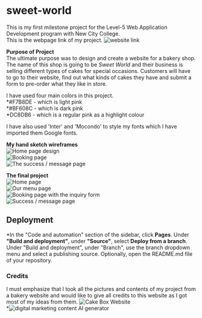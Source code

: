 # sweet-world
This is my first milestone project for the Level-5 Web Application Development program with New City College.<br>
This is the webpage link of my project. ![website link](https://abi19x.github.io/sweet-world/)


**Purpose of Project** <br>
The ultimate purpose was to design and create a website for a bakery shop. The name of this shop is going to be *Sweet World* and their business is selling different types of cakes for special occasions. Customers will have to go to their website, find out what kinds of cakes they have and submit a form to pre-order what they like in store. <br>

I have used four main colors in this project. <br>
*#F7B8DE - which is light pink <br>
*#BF608C - which is dark pink <br>
*DC8DB6 - which is a regular pink as a highlight colour <br>

I have also used 'Inter' and 'Mocondo' to style my fonts which I have imported them Google fonts. <br>


**My hand sketch wireframes** <br>
![Home page design](/workspace/sweet-world/assets/wireframes/wireframe-01.jpg)<br>
![Booking page](/workspace/sweet-world/assets/wireframes/wireframe-03.jpg)<br>
![The success / message page](/workspace/sweet-world/assets/wireframes/wireframe-04.jpg)<br>

**The final project**<br>
![Home page](/workspace/sweet-world/assets/finalProject-screenshots/final-project.png)<br>
![Our menu page](/workspace/sweet-world/assets/finalProject-screenshots/final-project-2.png)<br>
![Booking page with the inquiry form](/workspace/sweet-world/assets/finalProject-screenshots/final-project-3.png)<br>
![Success / message page](/workspace/sweet-world/assets/finalProject-screenshots/final-project-4.png)<br>

## Deployment <br>
*In the "Code and automation" section of the sidebar, click **Pages**. Under **"Build and deployment"**, under **"Source"**, select **Deploy from a branch**. Under "Build and deployment", under "Branch", use the branch dropdown menu and select a publishing source. Optionally, open the README.md file of your repository.

### Credits <br>
I must emphasize that I took all the pictures and contents of my project from a bakery website and would like to give all credits to this website as I got most of my ideas from them. ![Cake Box Website](https://www.cakebox.com/)<br>
*![digital marketing content AI generator](https://ahrefs.com/)

